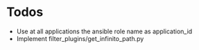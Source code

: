 # Todos
- Use at all applications the ansible role name as application_id
- Implement filter_plugins/get_infinito_path.py